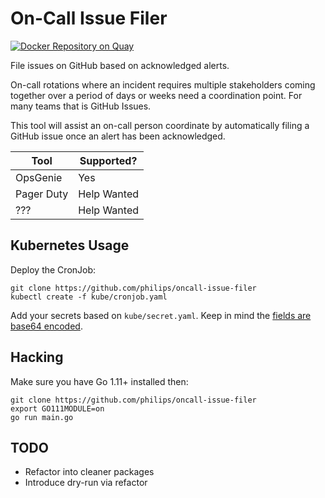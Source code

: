 # On-Call Issue Filer

[![Docker Repository on Quay](https://quay.io/repository/philips/oncall-issue-filer/status "Docker Repository on Quay")](https://quay.io/repository/philips/oncall-issue-filer)

File issues on GitHub based on acknowledged alerts.

On-call rotations where an incident requires multiple stakeholders coming
together over a period of days or weeks need a coordination point. For many
teams that is GitHub Issues.

This tool will assist an on-call person coordinate by automatically filing a
GitHub issue once an alert has been acknowledged.

| Tool       | Supported?  |
| ---------- |------------ |
| OpsGenie   | Yes         |
| Pager Duty | Help Wanted |
| ???        | Help Wanted |

## Kubernetes Usage

Deploy the CronJob:

```
git clone https://github.com/philips/oncall-issue-filer
kubectl create -f kube/cronjob.yaml
```

Add your secrets based on `kube/secret.yaml`. Keep in mind the [fields are base64 encoded](https://kubernetes.io/docs/concepts/configuration/secret/).

## Hacking

Make sure you have Go 1.11+ installed then:

```
git clone https://github.com/philips/oncall-issue-filer
export GO111MODULE=on
go run main.go
```

## TODO

- Refactor into cleaner packages
- Introduce dry-run via refactor
